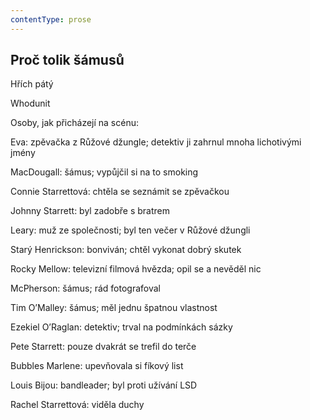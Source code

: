 ```yaml
---
contentType: prose
---
```


## Proč tolik šámusů

Hřích pátý

Whodunit

Osoby, jak přicházejí na scénu:

Eva: zpěvačka z Růžové džungle; detektiv ji zahrnul mnoha lichotivými jmény

MacDougall: šámus; vypůjčil si na to smoking

Connie Starrettová: chtěla se seznámit se zpěvačkou

Johnny Starrett: byl zadobře s bratrem

Leary: muž ze společnosti; byl ten večer v Růžové džungli

Starý Henrickson: bonviván; chtěl vykonat dobrý skutek

Rocky Mellow: televizní filmová hvězda; opil se a nevěděl nic

McPherson: šámus; rád fotografoval

Tim O’Malley: šámus; měl jednu špatnou vlastnost

Ezekiel O’Raglan: detektiv; trval na podmínkách sázky

Pete Starrett: pouze dvakrát se trefil do terče

Bubbles Marlene: upevňovala si fíkový list

Louis Bijou: bandleader; byl proti užívání LSD

Rachel Starrettová: viděla duchy
